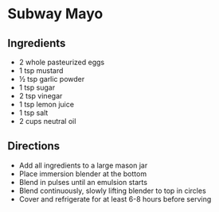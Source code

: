 # Subway Mayo

## Ingredients

- 2 whole pasteurized eggs
- 1 tsp mustard
- ½ tsp garlic powder
- 1 tsp sugar
- 2 tsp vinegar
- 1 tsp lemon juice
- 1 tsp salt
- 2 cups neutral oil

## Directions

- Add all ingredients to a large mason jar
- Place immersion blender at the bottom
- Blend in pulses until an emulsion starts
- Blend continuously, slowly lifting blender to top in circles
- Cover and refrigerate for at least 6-8 hours before serving
